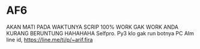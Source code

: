 # AF6
AKAN MATI PADA WAKTUNYA SCRIP 100% WORK GAK WORK ANDA KURANG BERUNTUNG HAHAHAHA
Selfpro. Py3
klo gak run botnya PC AIm line id, https://line.me/ti/p/~arif.fira
